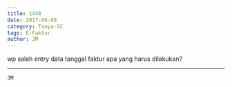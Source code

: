```yaml
---
title: 1448
date: 2017-06-08
category: Tanya-SC
tags: E-Faktur
author: JM
---
```


wp salah entry data tanggal faktur apa yang harus dilakukan?

---



`JM`
